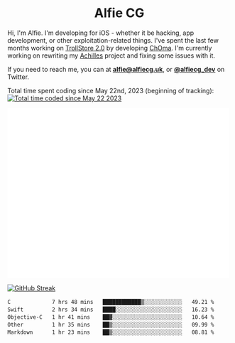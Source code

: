 <h1 align="center">Alfie CG</h1>

Hi, I'm Alfie. I'm developing for iOS - whether it be hacking, app development, or other exploitation-related things. I've spent the last few months working on [TrollStore 2.0](https://github.com/opa334/TrollStore) by developing [ChOma](https://github.com/opa334/ChOma). I'm currently working on rewriting my [Achilles](https://github.com/alfiecg24/Achilles) project and fixing some issues with it.

If you need to reach me, you can at **alfie@alfiecg.uk**, or **[@alfiecg_dev](https://twitter.com/alfiecg_dev)** on Twitter.

Total time spent coding since May 22nd, 2023 (beginning of tracking): <a href="https://wakatime.com/@61592169-b9cf-4af8-b6fa-8ac7d4369b01"><img src="https://wakatime.com/badge/user/61592169-b9cf-4af8-b6fa-8ac7d4369b01.svg" alt="Total time coded since May 22 2023" /></a>


<img align="center" src="/github-metrics.svg" alt="Metrics" width="500">

[![GitHub Streak](https://streak-stats.demolab.com/?user=alfiecg24)](https://git.io/streak-stats)

<!--START_SECTION:waka-->

```txt
C             7 hrs 48 mins   ████████████▒░░░░░░░░░░░░   49.21 %
Swift         2 hrs 34 mins   ████░░░░░░░░░░░░░░░░░░░░░   16.23 %
Objective-C   1 hr 41 mins    ██▓░░░░░░░░░░░░░░░░░░░░░░   10.64 %
Other         1 hr 35 mins    ██▒░░░░░░░░░░░░░░░░░░░░░░   09.99 %
Markdown      1 hr 23 mins    ██▒░░░░░░░░░░░░░░░░░░░░░░   08.81 %
```

<!--END_SECTION:waka-->
